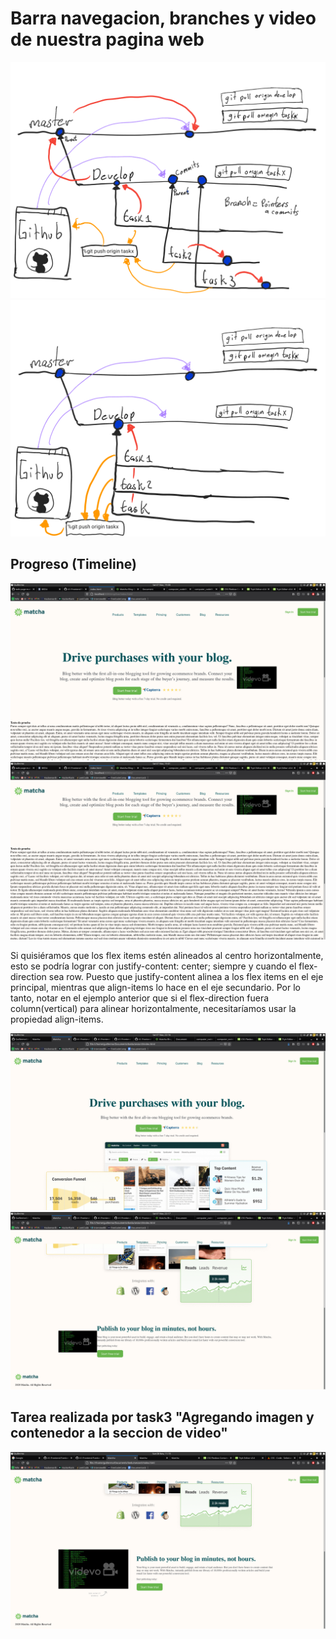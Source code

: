 <!-- @reference: https://github.com/beduExpert/A1-Frontend-Fundamentals-Santander/tree/main/sesion-03 -->
# Barra navegacion, branches y video de nuestra pagina web 
![Git1](./img/Git_0.png)
![Git2](./img/Git_1.png)
## Progreso (Timeline)
![capterra](./img/barra1.png)
![capterra](./img/barra2.png)

Si quisiéramos que los flex items estén alineados al centro horizontalmente, esto se podría lograr con justify-content: center; siempre y cuando el flex-direction sea row.
Puesto que justify-content alinea a los flex items en el eje principal, mientras que align-items lo hace en el eje secundario. Por lo tanto, notar en el ejemplo anterior que si el flex-direction fuera column(vertical) para alinear horizontalmente, necesitaríamos usar la propiedad align-items.

![capterra](./img/progress1.png)
![capterra](./img/progress2.png)


## Tarea realizada por task3 "Agregando imagen y contenedor a la seccion de video"
![task3](./img/task3.png)
